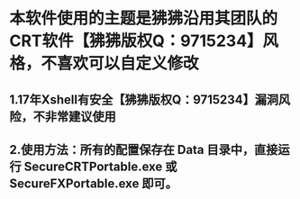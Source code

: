 # 本软件使用的主题是狒狒沿用其团队的CRT软件【狒狒版权Q：9715234】风格，不喜欢可以自定义修改
## 1.17年Xshell有安全【狒狒版权Q：9715234】漏洞风险，不非常建议使用
## 2.使用方法：所有的配置保存在 Data 目录中，直接运行 SecureCRTPortable.exe 或 SecureFXPortable.exe 即可。

